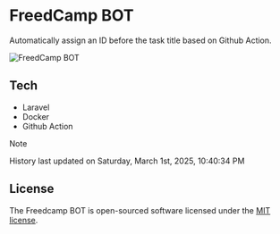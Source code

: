 # FreedCamp BOT

Automatically assign an ID before the task title based on Github Action.

![FreedCamp BOT](https://repository-images.githubusercontent.com/737932867/7d34798b-2680-471c-b089-a78a718d3d6a)

## Tech

- Laravel
- Docker
- Github Action

> [!NOTE]  
> History last updated on Saturday, March 1st, 2025, 10:40:34 PM

## License

The Freedcamp BOT is open-sourced software licensed under the [MIT license](https://opensource.org/licenses/MIT).
